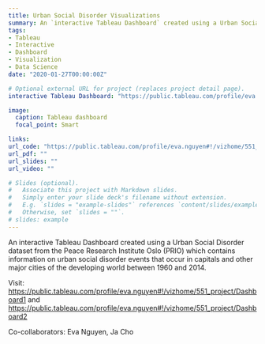 ```yaml
---
title: Urban Social Disorder Visualizations
summary: An `interactive Tableau Dashboard` created using a Urban Social Disorder dataset from the Peace Research Institute Oslo. 
tags:
- Tableau
- Interactive
- Dashboard
- Visualization
- Data Science
date: "2020-01-27T00:00:00Z"

# Optional external URL for project (replaces project detail page).
interactive Tableau Dashboard: "https://public.tableau.com/profile/eva.nguyen#!/vizhome/551_project/Dashboard1"

image:
  caption: Tableau dashboard
  focal_point: Smart

links:
url_code: "https://public.tableau.com/profile/eva.nguyen#!/vizhome/551_project/Dashboard1"
url_pdf: ""
url_slides: ""
url_video: ""

# Slides (optional).
#   Associate this project with Markdown slides.
#   Simply enter your slide deck's filename without extension.
#   E.g. `slides = "example-slides"` references `content/slides/example-slides.md`.
#   Otherwise, set `slides = ""`.
# slides: example
---
```


An interactive Tableau Dashboard created using a Urban Social Disorder dataset from the Peace Research Institute Oslo (PRIO) which contains information on urban social disorder events that occur in capitals and other major cities of the developing world between 1960 and 2014.

Visit: https://public.tableau.com/profile/eva.nguyen#!/vizhome/551_project/Dashboard1 and https://public.tableau.com/profile/eva.nguyen#!/vizhome/551_project/Dashboard2<br/>

Co-collaborators: Eva Nguyen, Ja Cho


